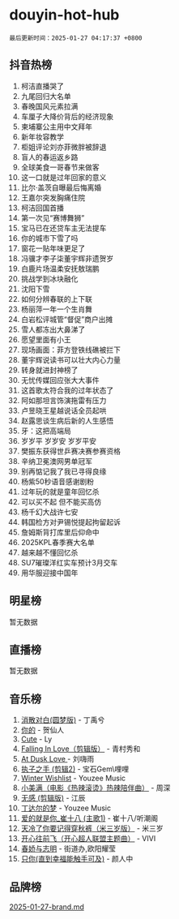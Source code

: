 # douyin-hot-hub

`最后更新时间：2025-01-27 04:17:37 +0800`

## 抖音热榜

1. 柯洁直播哭了
1. 九尾回归大名单
1. 春晚国风元素拉满
1. 车厘子大降价背后的经济现象
1. 柬埔寨公主用中文拜年
1. 新年妆容教学
1. 柜姐评论刘亦菲微胖被辞退
1. 盲人的春运返乡路
1. 全球美食一哥春节来做客
1. 这一口就是过年回家的意义
1. 比尔·盖茨自曝最后悔离婚
1. 王嘉尔突发胸痛住院
1. 柯洁回国首播
1. 第一次见“赛博舞狮”
1. 宝马已在还贷车主无法提车
1. 你的城市下雪了吗
1. 窗花一贴年味更足了
1. 冯骥才李子柒董宇辉非遗贺岁
1. 白鹿片场温柔安抚敖瑞鹏
1. 挑战学到冰块融化
1. 沈阳下雪
1. 如何分辨春联的上下联
1. 杨丽萍一年一个生肖舞
1. 白岩松评城管“督促”商户出摊
1. 雪人都冻出大鼻涕了
1. 愿望里面有小王
1. 现场画面：菲方登铁线礁被拦下
1. 董宇辉说读书可以壮大内心力量
1. 转身就进封神榜了
1. 无忧传媒回应张大大事件
1. 这首歌太符合我的过年状态了
1. 阿如那坦言饰演拖雷有压力
1. 卢昱晓王星越说话全员起哄
1. 赵露思谈生病后新的人生感悟
1. 牙：这把高端局
1. 岁岁平 岁岁安 岁岁平安
1. 樊振东获得世乒赛决赛参赛资格
1. 辛纳卫冕澳网男单冠军
1. 别再惦记我了我已寻得良缘
1. 杨紫50秒语音感谢剧粉
1. 过年玩的就是童年回忆杀
1. 可以买不起 但不能买高仿
1. 杨千幻大战许七安
1. 韩国检方对尹锡悦提起拘留起诉
1. 詹姆斯背打库里后仰命中
1. 2025KPL春季赛大名单
1. 越来越不懂回忆杀
1. SU7璀璨洋红实车预计3月交车
1. 用华服迎接中国年

## 明星榜

暂无数据

## 直播榜

暂无数据

## 音乐榜

1. [消散对白(圆梦版)](https://sf5-hl-cdn-tos.douyinstatic.com/obj/tos-cn-ve-2774/og4jB5I5IizzoZVAAAzWgBMAsMDWoArfwBOiFs) - 丁禹兮
1. [你的](https://sf5-hl-cdn-tos.douyinstatic.com/obj/tos-cn-ve-2774/oYuIeKf42jB7sEV6B2upMdpYAgfrQWj0FeRegh) - 贺仙人
1. [Cute](https://sf5-hl-cdn-tos.douyinstatic.com/obj/tos-cn-ve-2774/o4IbIzHWKAAB4wsS5qMBRiiAlEBGTpQRNfFvuo) - Ly
1. [Falling In Love（剪辑版）](https://sf5-hl-cdn-tos.douyinstatic.com/obj/tos-cn-ve-2774/o8ajpA8zzgBPahbBIO8AcKGBLJezFCRd1wfP9f) - 青村秀和
1. [ At Dusk  Love ](https://sf5-hl-cdn-tos.douyinstatic.com/obj/tos-cn-ve-2774/o8CrpCf5CaYgI4ZrtQgMQAFEfuGqNnRSDQAPBc) - 刘嗨雨
1. [执子之手 (剪辑2)](https://sf5-hl-cdn-tos.douyinstatic.com/obj/tos-cn-ve-2774/oUoZLQjCc31XzqsBnBQUNgeKtYPBcgbFDwtfcu) - 宝石Gem\哩哩
1. [Winter Wishlist](https://sf5-hl-cdn-tos.douyinstatic.com/obj/tos-cn-ve-2774/oIIgUOeamCFCVAzxN6MFRLIBlLGpUqQxeeHrLE) - Youzee Music
1. [小美满（电影《热辣滚烫》热辣陪伴曲）](https://sf5-hl-cdn-tos.douyinstatic.com/obj/tos-cn-ve-2774/o0GAn2lSgfZIDUgtevCGDQYnFg4CwnrBaxbTZL) - 周深
1. [无感 (剪辑版)](https://sf5-hl-cdn-tos.douyinstatic.com/obj/tos-cn-ve-2774/o0eIsUzJBDlQaQFC5OFlgbMEZC1TFYBftOBn6p) - 江辰
1. [丁达尔的梦](https://sf5-hl-cdn-tos.douyinstatic.com/obj/tos-cn-ve-2774/oMU3WirUZBVQkAC9ccG5P2IQirziZM2RTInUY) - Youzee Music
1. [爱的就是你_崔十八 (主歌1)](https://sf5-hl-cdn-tos.douyinstatic.com/obj/tos-cn-ve-2774/oI5BO5DhFZ6UTcNCnZaOCBLtZ7WIMQGfgnXf5E) - 崔十八/听潮阁
1. [天冷了你要记得穿秋裤（米三岁版）](https://sf6-cdn-tos.douyinstatic.com/obj/tos-cn-ve-2774/oQlIwVIDWiZ6BQilAorS7MA0AgCkQDvcZAdm1) - 米三岁
1. [开心往前飞（开心超人联盟主题曲）](https://sf5-hl-cdn-tos.douyinstatic.com/obj/tos-cn-ve-2774/9d8fb7c82cf1421fb93a9fe925275e0a) - VIVI
1. [春娇与志明](https://sf5-hl-cdn-tos.douyinstatic.com/obj/tos-cn-ve-2774/e530d8fceb7044b39707d7f9ff54add1) - 街道办,欧阳耀莹
1. [只你(直到幸福能触手可及)](https://sf5-hl-cdn-tos.douyinstatic.com/obj/tos-cn-ve-2774/o0lBkRDzFTeaVSUz3ZZSCBVtZ5DIMQGfgmEAuE) - 颜人中

## 品牌榜

[2025-01-27-brand.md](2025-01-27-brand.md)

